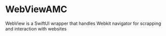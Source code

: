 # WebViewAMC
 WebView is a SwiftUI wrapper that handles Webkit navigator for scrapping and interaction with websites

